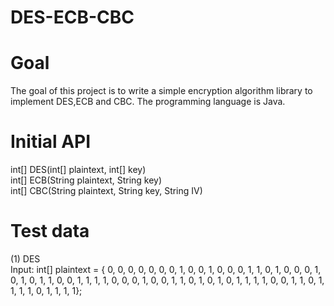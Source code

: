 # DES-ECB-CBC

# Goal
  The goal of this project is to write a simple encryption algorithm library to implement DES,ECB and CBC. The programming language is Java.
  
# Initial API
int[] DES(int[] plaintext, int[] key) <br/>
int[] ECB(String plaintext, String key) <br/>
int[] CBC(String plaintext, String key, String IV) <br/>

# Test data
(1) DES <br/>
  Input:
  int[] plaintext = { 0, 0, 0, 0, 0, 0, 0, 1, 0, 0, 1, 0, 0,
     0, 1, 1, 0, 1, 0, 0, 0, 1, 0, 1, 0, 1, 1, 0, 0, 1, 1, 1, 1,
     0, 0, 0, 1, 0, 0, 1, 1, 0, 1, 0, 1, 0, 1, 1, 1, 1, 0, 0, 1,
     1, 0, 1, 1, 1, 1, 0, 1, 1, 1, 1}; <br/>
     
